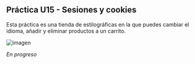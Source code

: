 ## Práctica U15 - Sesiones y cookies
Esta práctica es una tienda de estilográficas en la que puedes cambiar el idioma, añadir y eliminar productos a un carrito.

![imagen](https://github.com/rocigonf/TiendaDeEstilograficas/assets/116120484/43a91f46-c75f-49ca-8c2c-e3b8e70f39c1)


*En progreso*
